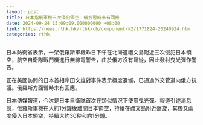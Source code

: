 ```yaml
---
layout: post
title: 日本指俄軍機三次侵犯領空　俄方暫時未有回應
date: 2024-09-24 15:09:09.000000000 +08:00
link: https://news.rthk.hk/rthk/ch/component/k2/1771824-20240924.htm
categories: rthk
---
```


日本防衛省表示，一架俄羅斯軍機昨日下午在北海道禮文島附近三次侵犯日本領空，航空自衛隊戰鬥機進行無線電警告，由於俄方沒有聽從，因此發射曳光彈作警告。

正在美國訪問的日本首相岸田文雄對事件表示極度遺憾，已通過外交管道向俄方抗議。俄羅斯方面暫時未有回應。

日本傳媒報道，今次是日本自衛隊首次在類似情況下使用曳光彈。報道引述消息說，俄羅斯軍機在大約1分鐘後離開日本領空，持續在禮文島附近盤旋，其後又兩度侵入日本領空，持續大約30秒和約1分鐘。

